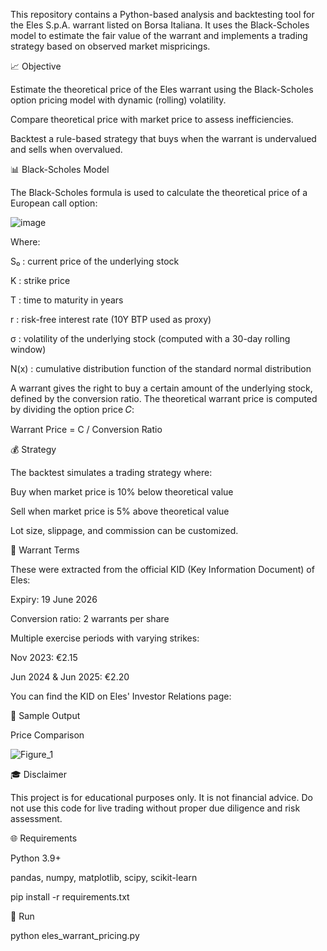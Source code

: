 This repository contains a Python-based analysis and backtesting tool for the Eles S.p.A. warrant listed on Borsa Italiana. It uses the Black-Scholes model to estimate the fair value of the warrant and implements a trading strategy based on observed market mispricings.

📈 Objective

Estimate the theoretical price of the Eles warrant using the Black-Scholes option pricing model with dynamic (rolling) volatility.

Compare theoretical price with market price to assess inefficiencies.

Backtest a rule-based strategy that buys when the warrant is undervalued and sells when overvalued.

📊 Black-Scholes Model

The Black-Scholes formula is used to calculate the theoretical price of a European call option:


![image](https://github.com/user-attachments/assets/3d7d7b2a-23a8-4723-b674-71dd328fba0b)


Where:

S₀ : current price of the underlying stock

K : strike price

T : time to maturity in years

r : risk-free interest rate (10Y BTP used as proxy)

σ : volatility of the underlying stock (computed with a 30-day rolling window)

N(x) : cumulative distribution function of the standard normal distribution


A warrant gives the right to buy a certain amount of the underlying stock, defined by the conversion ratio. The theoretical warrant price is computed by dividing the option price 𝐶:

Warrant Price = C / Conversion Ratio



💰 Strategy

The backtest simulates a trading strategy where:

Buy when market price is 10% below theoretical value

Sell when market price is 5% above theoretical value

Lot size, slippage, and commission can be customized.

📜 Warrant Terms

These were extracted from the official KID (Key Information Document) of Eles:

Expiry: 19 June 2026

Conversion ratio: 2 warrants per share

Multiple exercise periods with varying strikes:

Nov 2023: €2.15

Jun 2024 & Jun 2025: €2.20

You can find the KID on Eles' Investor Relations page:

🌄 Sample Output

Price Comparison

![Figure_1](https://github.com/user-attachments/assets/9ffcfc3c-a877-42a7-9241-79d565fa5816)



🎓 Disclaimer

This project is for educational purposes only. It is not financial advice. Do not use this code for live trading without proper due diligence and risk assessment.

🌐 Requirements

Python 3.9+

pandas, numpy, matplotlib, scipy, scikit-learn

pip install -r requirements.txt

🚀 Run

python eles_warrant_pricing.py



